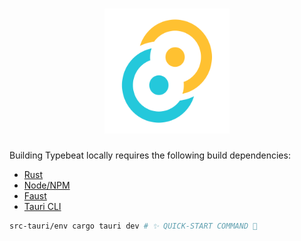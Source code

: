 <h1 align="center">
  <img src="./src/icons/icon.png" alt="Typebeat logo" width="200" />
</h1>

Building Typebeat locally requires the following build dependencies:

- [Rust](https://www.rust-lang.org/learn/get-started)
- [Node/NPM](https://nodejs.org/)
- [Faust](https://github.com/grame-cncm/faust/releases)
- [Tauri CLI](https://github.com/tauri-apps/tauri/tree/dev/tooling/cli.rs)

```bash
src-tauri/env cargo tauri dev # ✨ QUICK-START COMMAND 💫
```
